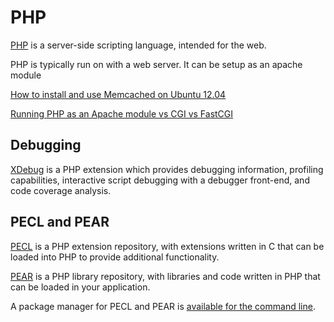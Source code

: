 PHP
=

[PHP](http://php.net/) is a server-side scripting language, intended for the web.

PHP is typically run on with a web server. It can be setup as an apache module

[How to install and use Memcached on Ubuntu 12.04](https://www.digitalocean.com/community/tutorials/how-to-install-and-use-memcache-on-ubuntu-12-04)

[Running PHP as an Apache module vs CGI vs FastCGI](http://blog.layershift.com/which-php-mode-apache-vs-cgi-vs-fastcgi/)

## Debugging

[XDebug](http://xdebug.org/) is a PHP extension which provides debugging information, profiling capabilities, interactive script debugging with a debugger front-end, and code coverage analysis.

## PECL and PEAR

[PECL](http://pecl.php.net/) is a PHP extension repository, with extensions written in C that can be loaded into PHP to provide additional functionality.

[PEAR](http://pear.php.net/) is a PHP library repository, with libraries and code written in PHP that can be loaded in your application.

A package manager for PECL and PEAR is [available for the command line](http://pear.php.net/manual/en/installation.getting.php).